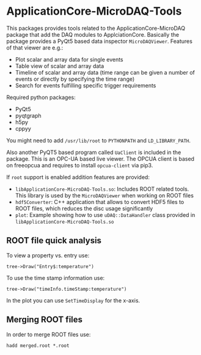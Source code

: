 # ApplicationCore-MicroDAQ-Tools

This packages provides tools related to the ApplicationCore-MicroDAQ package that add the DAQ modules to ApplciationCore.
Basically the package provides a PyQt5 based data inspector `MicroDAQViewer`.
Features of that viewer are e.g.:

* Plot scalar and array data for single events
* Table view of scalar and array data
* Timeline of scalar and array data (time range can be given a number of events or directly by specifying the time range)
* Search for events fulfilling specific trigger requirements

Required python packages:

* PyQt5
* pyqtgraph
* h5py
* cppyy

You might need to add `/usr/lib/root` to `PYTHONPATH` and `LD_LIBRARY_PATH`.

Also another PyQT5 based program called `UaClient` is included in the package. This is an OPC-UA based live viewer. The OPCUA client is based on freeopcua and requires to install `opcua-client` via pip3.

If `root` support is enabled addition features are provided:

* `libApplicationCore-MicroDAQ-Tools.so`: Includes ROOT related tools. This library is used by the `MicroDAQViewer` when working on ROOT files
* `hdf5Converter`: C++ application that allows to convert HDF5 files to ROOT files, which reduces the disc usage significantly
* `plot`: Example showing how to use `uDAQ::DataHandler` class provided in `libApplicationCore-MicroDAQ-Tools.so`

## ROOT file quick analysis

To view a property vs. entry use:

    tree->Draw("Entry$:temperature")
 
To use the time stamp information use:

    tree->Draw("timeInfo.timeStamp:temperature")

In the plot you can use `SetTimeDisplay` for the x-axis. 


## Merging ROOT files

In order to merge ROOT files use:

    hadd merged.root *.root
